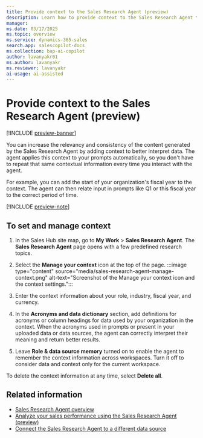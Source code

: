 ```yaml
---
title: Provide context to the Sales Research Agent (preview)
description: Learn how to provide context to the Sales Research Agent to increase the relevancy and consistency of the content generated by the agent.
manager:
ms.date: 03/17/2025
ms.topic: overview
ms.service: dynamics-365-sales
search.app: salescopilot-docs
ms.collection: bap-ai-copilot
author: lavanyakr01
ms.author: lavanyakr
ms.reviewer: lavanyakr
ai-usage: ai-assisted
---
```


# Provide context to the Sales Research Agent (preview)

[!INCLUDE [preview-banner](~/../shared-content/shared/preview-includes/preview-banner.md)]

You can increase the relevancy and consistency of the content generated by the Sales Research Agent by adding context to better interpret data. The agent applies this context to your prompts automatically, so you don't have to repeat that same contextual information every time you interact with the agent.

For example, you can add the start of your organization's fiscal year to the context. The agent can then relate input in prompts like Q1 or this fiscal year to the correct period of time.

[!INCLUDE [preview-note](~/../shared-content/shared/preview-includes/preview-note.md)]

## To set and manage context

1. In the Sales Hub site map, go to **My Work** > **Sales Research Agent**.
   The **Sales Research Agent** page opens with a few predefined research topics.

1. Select the **Manage your context** icon at the top of the page.
   :::image type="content" source="media/sales-research-agent-manage-context.png" alt-text="Screenshot of the Manage your context icon and the context settings.":::

1. Enter the context information about your role, industry, fiscal year, and currency.
1. In the **Acronyms and data dictionary** section, add definitions for acronyms or column headings for data used by your organization in the context. 
   When the acronyms used in prompts or present in your uploaded data or data sources, the agent can correctly interpret their meaning and return better results.
1. Leave **Role & data source memory** turned on to enable the agent to remember the context information across workspaces. Turn it off to consider data and context only for  the current workspace. 


To delete the context information at any time, select **Delete all**.

## Related information

- [Sales Research Agent overview](sales-research-agent.md)  
- [Analyze your sales performance using the Sales Research Agent (preview)](use-sales-research-agent.md)  
- [Connect the Sales Research Agent to a different data source](sales-research-agent-connect-data.md)  

